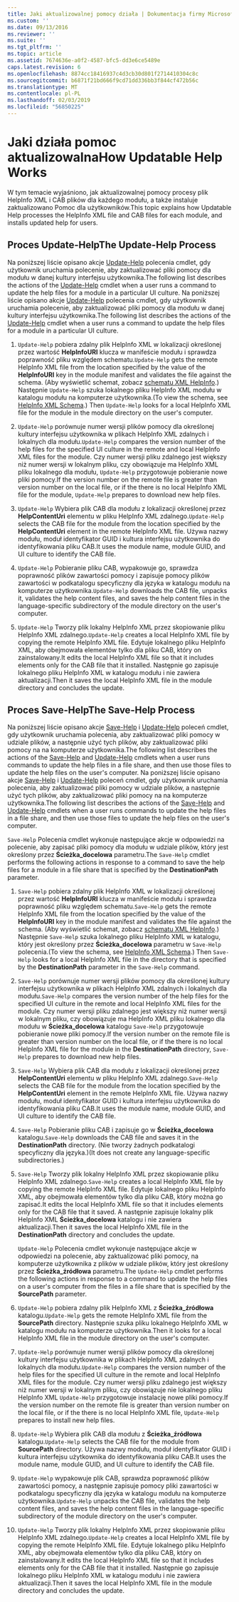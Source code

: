 ```yaml
---
title: Jaki aktualizowalnej pomocy działa | Dokumentacja firmy Microsoft
ms.custom: ''
ms.date: 09/13/2016
ms.reviewer: ''
ms.suite: ''
ms.tgt_pltfrm: ''
ms.topic: article
ms.assetid: 7674636e-a0f2-4587-bfc5-dd3e6ce5489e
caps.latest.revision: 6
ms.openlocfilehash: 8874cc18416937c4d3cb30d801f2714410304c8c
ms.sourcegitcommit: b6871f21bd666f9cd71dd336bb3f844cf472b56c
ms.translationtype: MT
ms.contentlocale: pl-PL
ms.lasthandoff: 02/03/2019
ms.locfileid: "56850225"
---
```

# <a name="how-updatable-help-works"></a><span data-ttu-id="14c98-102">Jaki działa pomoc aktualizowalna</span><span class="sxs-lookup"><span data-stu-id="14c98-102">How Updatable Help Works</span></span>

<span data-ttu-id="14c98-103">W tym temacie wyjaśniono, jak aktualizowalnej pomocy procesy plik HelpInfo XML i CAB plików dla każdego modułu, a także instaluje zaktualizowano Pomoc dla użytkowników.</span><span class="sxs-lookup"><span data-stu-id="14c98-103">This topic explains how Updatable Help processes the HelpInfo XML file and CAB files for each module, and installs updated help for users.</span></span>

## <a name="the-update-help-process"></a><span data-ttu-id="14c98-104">Proces Update-Help</span><span class="sxs-lookup"><span data-stu-id="14c98-104">The Update-Help Process</span></span>

<span data-ttu-id="14c98-105">Na poniższej liście opisano akcje [Update-Help](/powershell/module/Microsoft.PowerShell.Core/Update-Help) polecenia cmdlet, gdy użytkownik uruchamia polecenie, aby zaktualizować pliki pomocy dla modułu w danej kultury interfejsu użytkownika.</span><span class="sxs-lookup"><span data-stu-id="14c98-105">The following list describes the actions of the [Update-Help](/powershell/module/Microsoft.PowerShell.Core/Update-Help) cmdlet when a user runs a command to update the help files for a module in a particular UI culture.</span></span>
<span data-ttu-id="14c98-106">Na poniższej liście opisano akcje [Update-Help](/powershell/module/Microsoft.PowerShell.Core/Update-Help) polecenia cmdlet, gdy użytkownik uruchamia polecenie, aby zaktualizować pliki pomocy dla modułu w danej kultury interfejsu użytkownika.</span><span class="sxs-lookup"><span data-stu-id="14c98-106">The following list describes the actions of the [Update-Help](/powershell/module/Microsoft.PowerShell.Core/Update-Help) cmdlet when a user runs a command to update the help files for a module in a particular UI culture.</span></span>

1. <span data-ttu-id="14c98-107">`Update-Help` pobiera zdalny plik HelpInfo XML w lokalizacji określonej przez wartość **HelpInfoURI** klucza w manifeście modułu i sprawdza poprawność pliku względem schematu.</span><span class="sxs-lookup"><span data-stu-id="14c98-107">`Update-Help` gets the remote HelpInfo XML file from the location specified by the value of the **HelpInfoURI** key in the module manifest and validates the file against the schema.</span></span> <span data-ttu-id="14c98-108">(Aby wyświetlić schemat, zobacz [schematu XML HelpInfo](./helpinfo-xml-schema.md).) Następnie `Update-Help` szuka lokalnego pliku HelpInfo XML modułu w katalogu modułu na komputerze użytkownika.</span><span class="sxs-lookup"><span data-stu-id="14c98-108">(To view the schema, see [HelpInfo XML Schema](./helpinfo-xml-schema.md).) Then `Update-Help` looks for a local HelpInfo XML file for the module in the module directory on the user's computer.</span></span>

2. <span data-ttu-id="14c98-109">`Update-Help` porównuje numer wersji plików pomocy dla określonej kultury interfejsu użytkownika w plikach HelpInfo XML zdalnych i lokalnych dla modułu.</span><span class="sxs-lookup"><span data-stu-id="14c98-109">`Update-Help` compares the version number of the help files for the specified UI culture in the remote and local HelpInfo XML files for the module.</span></span> <span data-ttu-id="14c98-110">Czy numer wersji pliku zdalnego jest większy niż numer wersji w lokalnym pliku, czy obowiązuje ma HelpInfo XML pliku lokalnego dla modułu, `Update-Help` przygotowuje pobieranie nowe pliki pomocy.</span><span class="sxs-lookup"><span data-stu-id="14c98-110">If the version number on the remote file is greater than version number on the local file, or if the there is no local HelpInfo XML file for the module, `Update-Help` prepares to download new help files.</span></span>

3. <span data-ttu-id="14c98-111">`Update-Help` Wybiera plik CAB dla modułu z lokalizacji określonej przez **HelpContentUri** elementu w pliku HelpInfo XML zdalnego.</span><span class="sxs-lookup"><span data-stu-id="14c98-111">`Update-Help` selects the CAB file for the module from the location specified by the **HelpContentUri** element in the remote HelpInfo XML file.</span></span> <span data-ttu-id="14c98-112">Używa nazwy modułu, moduł identyfikator GUID i kultura interfejsu użytkownika do identyfikowania pliku CAB.</span><span class="sxs-lookup"><span data-stu-id="14c98-112">It uses the module name, module GUID, and UI culture to identify the CAB file.</span></span>

4. <span data-ttu-id="14c98-113">`Update-Help` Pobieranie pliku CAB, wypakowuje go, sprawdza poprawność plików zawartości pomocy i zapisuje pomocy plików zawartości w podkatalogu specyficzny dla języka w katalogu modułu na komputerze użytkownika.</span><span class="sxs-lookup"><span data-stu-id="14c98-113">`Update-Help` downloads the CAB file, unpacks it, validates the help content files, and saves the help content files in the language-specific subdirectory of the module directory on the user's computer.</span></span>

5. <span data-ttu-id="14c98-114">`Update-Help` Tworzy plik lokalny HelpInfo XML przez skopiowanie pliku HelpInfo XML zdalnego.</span><span class="sxs-lookup"><span data-stu-id="14c98-114">`Update-Help` creates a local HelpInfo XML file by copying the remote HelpInfo XML file.</span></span> <span data-ttu-id="14c98-115">Edytuje lokalnego pliku HelpInfo XML, aby obejmowała elementów tylko dla pliku CAB, który on zainstalowany.</span><span class="sxs-lookup"><span data-stu-id="14c98-115">It edits the local HelpInfo XML file so that it includes elements only for the CAB file that it installed.</span></span> <span data-ttu-id="14c98-116">Następnie go zapisuje lokalnego pliku HelpInfo XML w katalogu modułu i nie zawiera aktualizacji.</span><span class="sxs-lookup"><span data-stu-id="14c98-116">Then it saves the local HelpInfo XML file in the module directory and concludes the update.</span></span>

## <a name="the-save-help-process"></a><span data-ttu-id="14c98-117">Proces Save-Help</span><span class="sxs-lookup"><span data-stu-id="14c98-117">The Save-Help Process</span></span>

<span data-ttu-id="14c98-118">Na poniższej liście opisano akcje [Save-Help](/powershell/module/Microsoft.PowerShell.Core/Save-Help) i [Update-Help](/powershell/module/Microsoft.PowerShell.Core/Update-Help) poleceń cmdlet, gdy użytkownik uruchamia polecenia, aby zaktualizować pliki pomocy w udziale plików, a następnie użyć tych plików, aby zaktualizować pliki pomocy na na komputerze użytkownika.</span><span class="sxs-lookup"><span data-stu-id="14c98-118">The following list describes the actions of the [Save-Help](/powershell/module/Microsoft.PowerShell.Core/Save-Help) and [Update-Help](/powershell/module/Microsoft.PowerShell.Core/Update-Help) cmdlets when a user runs commands to update the help files in a file share, and then use those files to update the help files on the user's computer.</span></span>
<span data-ttu-id="14c98-119">Na poniższej liście opisano akcje [Save-Help](/powershell/module/Microsoft.PowerShell.Core/Save-Help) i [Update-Help](/powershell/module/Microsoft.PowerShell.Core/Update-Help) poleceń cmdlet, gdy użytkownik uruchamia polecenia, aby zaktualizować pliki pomocy w udziale plików, a następnie użyć tych plików, aby zaktualizować pliki pomocy na na komputerze użytkownika.</span><span class="sxs-lookup"><span data-stu-id="14c98-119">The following list describes the actions of the [Save-Help](/powershell/module/Microsoft.PowerShell.Core/Save-Help) and [Update-Help](/powershell/module/Microsoft.PowerShell.Core/Update-Help) cmdlets when a user runs commands to update the help files in a file share, and then use those files to update the help files on the user's computer.</span></span>

<span data-ttu-id="14c98-120">`Save-Help` Polecenia cmdlet wykonuje następujące akcje w odpowiedzi na polecenie, aby zapisać pliki pomocy dla modułu w udziale plików, który jest określony przez **Ścieżka_docelowa** parametru.</span><span class="sxs-lookup"><span data-stu-id="14c98-120">The `Save-Help` cmdlet performs the following actions in response to a command to save the help files for a module in a file share that is specified by the **DestinationPath** parameter.</span></span>

1. <span data-ttu-id="14c98-121">`Save-Help` pobiera zdalny plik HelpInfo XML w lokalizacji określonej przez wartość **HelpInfoURI** klucza w manifeście modułu i sprawdza poprawność pliku względem schematu.</span><span class="sxs-lookup"><span data-stu-id="14c98-121">`Save-Help` gets  the remote HelpInfo XML file from the location specified by the value of the **HelpInfoURI** key in the module manifest and validates the file against the schema.</span></span> <span data-ttu-id="14c98-122">(Aby wyświetlić schemat, zobacz [schematu XML HelpInfo](./helpinfo-xml-schema.md).) Następnie `Save-Help` szuka lokalnego pliku HelpInfo XML w katalogu, który jest określony przez **Ścieżka_docelowa** parametru w `Save-Help` polecenia.</span><span class="sxs-lookup"><span data-stu-id="14c98-122">(To view the schema, see [HelpInfo XML Schema](./helpinfo-xml-schema.md).) Then `Save-Help` looks for a local HelpInfo XML file in the directory that is specified by the **DestinationPath** parameter in the `Save-Help` command.</span></span>

2. <span data-ttu-id="14c98-123">`Save-Help` porównuje numer wersji plików pomocy dla określonej kultury interfejsu użytkownika w plikach HelpInfo XML zdalnych i lokalnych dla modułu.</span><span class="sxs-lookup"><span data-stu-id="14c98-123">`Save-Help` compares the version number of the help files for the specified UI culture in the remote and local HelpInfo XML files for the module.</span></span> <span data-ttu-id="14c98-124">Czy numer wersji pliku zdalnego jest większy niż numer wersji w lokalnym pliku, czy obowiązuje ma HelpInfo XML pliku lokalnego dla modułu w **Ścieżka_docelowa** katalogu `Save-Help` przygotowuje pobieranie nowe pliki pomocy.</span><span class="sxs-lookup"><span data-stu-id="14c98-124">If the version number on the remote file is greater than version number on the local file, or if the there is no local HelpInfo XML file for the module in the **DestinationPath** directory, `Save-Help` prepares to download new help files.</span></span>

3. <span data-ttu-id="14c98-125">`Save-Help` Wybiera plik CAB dla modułu z lokalizacji określonej przez **HelpContentUri** elementu w pliku HelpInfo XML zdalnego.</span><span class="sxs-lookup"><span data-stu-id="14c98-125">`Save-Help` selects the CAB file for the module from the location specified by the **HelpContentUri** element in the remote HelpInfo XML file.</span></span> <span data-ttu-id="14c98-126">Używa nazwy modułu, moduł identyfikator GUID i kultura interfejsu użytkownika do identyfikowania pliku CAB.</span><span class="sxs-lookup"><span data-stu-id="14c98-126">It uses the module name, module GUID, and UI culture to identify the CAB file.</span></span>

4. <span data-ttu-id="14c98-127">`Save-Help` Pobieranie pliku CAB i zapisuje go w **Ścieżka_docelowa** katalogu.</span><span class="sxs-lookup"><span data-stu-id="14c98-127">`Save-Help` downloads the CAB file and saves it in the **DestinationPath** directory.</span></span> <span data-ttu-id="14c98-128">(Nie tworzy żadnych podkatalogi specyficzny dla języka.)</span><span class="sxs-lookup"><span data-stu-id="14c98-128">(It does not create any language-specific subdirectories.)</span></span>

5. <span data-ttu-id="14c98-129">`Save-Help` Tworzy plik lokalny HelpInfo XML przez skopiowanie pliku HelpInfo XML zdalnego.</span><span class="sxs-lookup"><span data-stu-id="14c98-129">`Save-Help` creates a local HelpInfo XML file by copying the remote HelpInfo XML file.</span></span> <span data-ttu-id="14c98-130">Edytuje lokalnego pliku HelpInfo XML, aby obejmowała elementów tylko dla pliku CAB, który można go zapisać.</span><span class="sxs-lookup"><span data-stu-id="14c98-130">It edits the local HelpInfo XML file so that it includes elements only for the CAB file that it saved.</span></span> <span data-ttu-id="14c98-131">A następnie zapisuje lokalny plik HelpInfo XML **Ścieżka_docelowa** katalogu i nie zawiera aktualizacji.</span><span class="sxs-lookup"><span data-stu-id="14c98-131">Then it saves the local HelpInfo XML file in the  **DestinationPath** directory and concludes the update.</span></span>

   <span data-ttu-id="14c98-132">`Update-Help` Polecenia cmdlet wykonuje następujące akcje w odpowiedzi na polecenie, aby zaktualizować pliki pomocy, na komputerze użytkownika z plików w udziale plików, który jest określony przez **Ścieżka_źródłowa** parametru.</span><span class="sxs-lookup"><span data-stu-id="14c98-132">The `Update-Help` cmdlet performs the following actions in response to a command to update the help files on a user's computer from the files in a file share that is specified by the **SourcePath** parameter.</span></span>

1. <span data-ttu-id="14c98-133">`Update-Help` pobiera zdalny plik HelpInfo XML z **Ścieżka_źródłowa** katalogu.</span><span class="sxs-lookup"><span data-stu-id="14c98-133">`Update-Help` gets the remote HelpInfo XML file from the **SourcePath** directory.</span></span> <span data-ttu-id="14c98-134">Następnie szuka pliku lokalnego HelpInfo XML w katalogu modułu na komputerze użytkownika.</span><span class="sxs-lookup"><span data-stu-id="14c98-134">Then it looks for a local HelpInfo XML file in the module directory on the user's computer.</span></span>

2. <span data-ttu-id="14c98-135">`Update-Help` porównuje numer wersji plików pomocy dla określonej kultury interfejsu użytkownika w plikach HelpInfo XML zdalnych i lokalnych dla modułu.</span><span class="sxs-lookup"><span data-stu-id="14c98-135">`Update-Help` compares the version number of the help files for the specified UI culture in the remote and local HelpInfo XML files for the module.</span></span> <span data-ttu-id="14c98-136">Czy numer wersji pliku zdalnego jest większy niż numer wersji w lokalnym pliku, czy obowiązuje nie lokalnego pliku HelpInfo XML `Update-Help` przygotowuje instalację nowe pliki pomocy.</span><span class="sxs-lookup"><span data-stu-id="14c98-136">If the version number on the remote file is greater than version number on the local file, or if the there is no local HelpInfo XML file, `Update-Help` prepares to install new help files.</span></span>

3. <span data-ttu-id="14c98-137">`Update-Help` Wybiera plik CAB dla modułu z **Ścieżka_źródłowa** katalogu.</span><span class="sxs-lookup"><span data-stu-id="14c98-137">`Update-Help` selects the CAB file for the module from **SourcePath** directory.</span></span> <span data-ttu-id="14c98-138">Używa nazwy modułu, moduł identyfikator GUID i kultura interfejsu użytkownika do identyfikowania pliku CAB.</span><span class="sxs-lookup"><span data-stu-id="14c98-138">It uses the module name, module GUID, and UI culture to identify the CAB file.</span></span>

4. <span data-ttu-id="14c98-139">`Update-Help` wypakowuje plik CAB, sprawdza poprawność plików zawartości pomocy, a następnie zapisuje pomocy pliki zawartości w podkatalogu specyficzny dla języka w katalogu modułu na komputerze użytkownika.</span><span class="sxs-lookup"><span data-stu-id="14c98-139">`Update-Help` unpacks the CAB file, validates the help content files, and saves the help content files in the language-specific subdirectory of the module directory on the user's computer.</span></span>

5. <span data-ttu-id="14c98-140">`Update-Help` Tworzy plik lokalny HelpInfo XML przez skopiowanie pliku HelpInfo XML zdalnego.</span><span class="sxs-lookup"><span data-stu-id="14c98-140">`Update-Help` creates a local HelpInfo XML file by copying the remote HelpInfo XML file.</span></span> <span data-ttu-id="14c98-141">Edytuje lokalnego pliku HelpInfo XML, aby obejmowała elementów tylko dla pliku CAB, który on zainstalowany.</span><span class="sxs-lookup"><span data-stu-id="14c98-141">It edits the local HelpInfo XML file so that it includes elements only for the CAB file that it installed.</span></span> <span data-ttu-id="14c98-142">Następnie go zapisuje lokalnego pliku HelpInfo XML w katalogu modułu i nie zawiera aktualizacji.</span><span class="sxs-lookup"><span data-stu-id="14c98-142">Then it saves the local HelpInfo XML file in the module directory and concludes the update.</span></span>